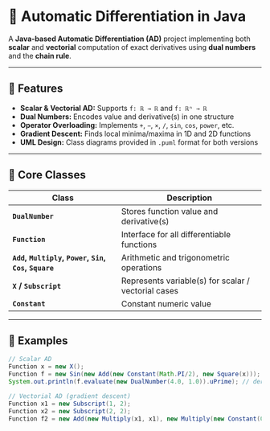 # 🧮 Automatic Differentiation in Java

A **Java-based Automatic Differentiation (AD)** project implementing both **scalar** and **vectorial** computation of exact derivatives using **dual numbers** and the **chain rule**.

---

## 🚀 Features

- **Scalar & Vectorial AD:** Supports `f: ℝ → ℝ` and `f: ℝⁿ → ℝ`  
- **Dual Numbers:** Encodes value and derivative(s) in one structure  
- **Operator Overloading:** Implements `+`, `−`, `×`, `/`, `sin`, `cos`, `power`, etc.  
- **Gradient Descent:** Finds local minima/maxima in 1D and 2D functions  
- **UML Design:** Class diagrams provided in `.puml` format for both versions  

---

## 🧩 Core Classes

| Class | Description |
|-------|--------------|
| **`DualNumber`** | Stores function value and derivative(s) |
| **`Function`** | Interface for all differentiable functions |
| **`Add`, `Multiply`, `Power`, `Sin`, `Cos`, `Square`** | Arithmetic and trigonometric operations |
| **`X` / `Subscript`** | Represents variable(s) for scalar / vectorial cases |
| **`Constant`** | Constant numeric value |

---

## 🧠 Examples

```java
// Scalar AD
Function x = new X();
Function f = new Sin(new Add(new Constant(Math.PI/2), new Square(x)));
System.out.println(f.evaluate(new DualNumber(4.0, 1.0)).uPrime); // derivative

// Vectorial AD (gradient descent)
Function x1 = new Subscript(1, 2);
Function x2 = new Subscript(2, 2);
Function f2 = new Add(new Multiply(x1, x1), new Multiply(new Constant(0.5, 2), new Multiply(x2, x2)));
